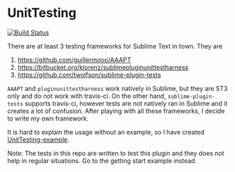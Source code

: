UnitTesting
===================
[![Build Status](https://travis-ci.org/randy3k/UnitTesting.png?branch=master)](https://travis-ci.org/randy3k/UnitTesting)

There are at least 3 testing frameworks for Sublime Text in town. They are

1. https://github.com/guillermooo/AAAPT
2. https://bitbucket.org/klorenz/sublimepluginunittestharness
3. https://github.com/twolfson/sublime-plugin-tests

`AAAPT` and `pluginunittestharness` work natively in Sublime, but they are ST3 only and do not work with travis-ci. On the other hand, `sublime-plugin-tests` supports travis-ci, however tests are not natively ran in Sublime and it creates a lot of confusion. After playing with all these frameworks, I decide to write my own framework.

It is hard to explain the usage without an example, so I have created [UnitTesting-example](https://github.com/randy3k/UnitTesting-example).

Note: The tests in this repo are written to test this plugin and they does not help in regular situations. Go to the getting start example instead.
